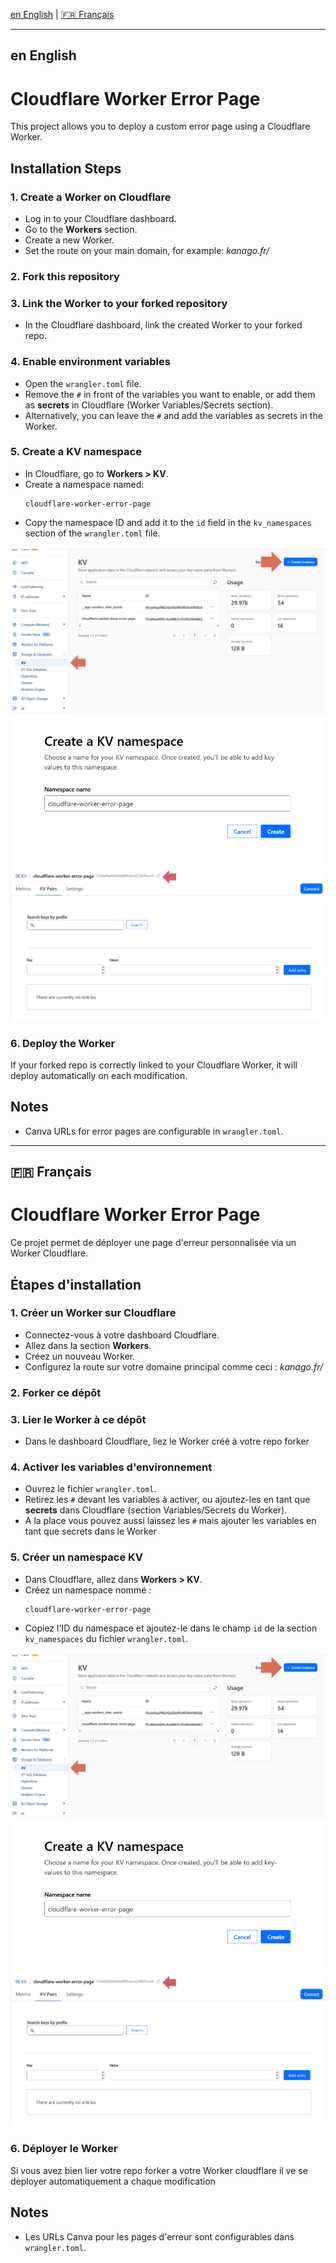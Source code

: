 <!-- Choisissez votre langue / Choose votre language: -->
[en English](#english) | [🇫🇷 Français](#français)

---

## <a name="english"></a>en English

# Cloudflare Worker Error Page

This project allows you to deploy a custom error page using a Cloudflare Worker.

## Installation Steps

### 1. Create a Worker on Cloudflare

- Log in to your Cloudflare dashboard.
- Go to the **Workers** section.
- Create a new Worker.
- Set the route on your main domain, for example: *kanago.fr/*

### 2. Fork this repository

### 3. Link the Worker to your forked repository

- In the Cloudflare dashboard, link the created Worker to your forked repo.

### 4. Enable environment variables

- Open the `wrangler.toml` file.
- Remove the `#` in front of the variables you want to enable, or add them as **secrets** in Cloudflare (Worker Variables/Secrets section).
- Alternatively, you can leave the `#` and add the variables as secrets in the Worker.

### 5. Create a KV namespace

- In Cloudflare, go to **Workers > KV**.
- Create a namespace named:
  ```
  cloudflare-worker-error-page
  ```
- Copy the namespace ID and add it to the `id` field in the `kv_namespaces` section of the `wrangler.toml` file.

![Create KV](images/create_kv.png)
![Add names](images/create_kv_add_name.png)
![Copy id](images/create_kv_copy_id.png)

### 6. Deploy the Worker

If your forked repo is correctly linked to your Cloudflare Worker, it will deploy automatically on each modification.

## Notes

- Canva URLs for error pages are configurable in `wrangler.toml`.

---

## <a name="français"></a>🇫🇷 Français

# Cloudflare Worker Error Page

Ce projet permet de déployer une page d'erreur personnalisée via un Worker Cloudflare.

## Étapes d'installation

### 1. Créer un Worker sur Cloudflare

- Connectez-vous à votre dashboard Cloudflare.
- Allez dans la section **Workers**.
- Créez un nouveau Worker.
- Configurez la route sur votre domaine principal comme ceci : *kanago.fr/*

### 2. Forker ce dépôt


### 3. Lier le Worker à ce dépôt

- Dans le dashboard Cloudflare, liez le Worker créé à votre repo forker

### 4. Activer les variables d'environnement

- Ouvrez le fichier `wrangler.toml`.
- Retirez les `#` devant les variables à activer, ou ajoutez-les en tant que **secrets** dans Cloudflare (section Variables/Secrets du Worker).
- A la place vous pouvez aussi laissez les `#` mais ajouter les variables en tant que secrets dans le Worker

### 5. Créer un namespace KV

- Dans Cloudflare, allez dans **Workers > KV**.
- Créez un namespace nommé :  
  ```
  cloudflare-worker-error-page
  ```
- Copiez l'ID du namespace et ajoutez-le dans le champ `id` de la section `kv_namespaces` du fichier `wrangler.toml`.

![Creation du KV](images/create_kv.png)
![lui donner un nom](images/create_kv_add_name.png)
![Copier son ID](images/create_kv_copy_id.png)

### 6. Déployer le Worker

Si vous avez bien lier votre repo forker a votre Worker cloudflare il ve se deployer automatiquement a chaque modification

## Notes

- Les URLs Canva pour les pages d'erreur sont configurables dans `wrangler.toml`.
